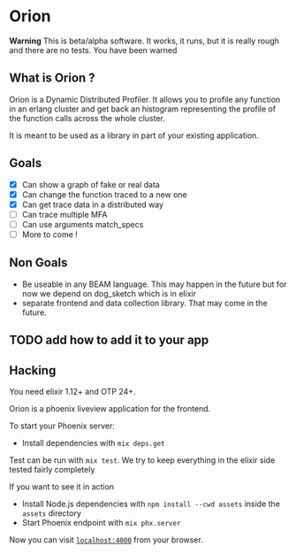 # Orion

**Warning** This is beta/alpha software. It works, it runs, but it is really rough and there are no tests. You have been warned

## What is Orion ?

Orion is a Dynamic Distributed Profiler. It allows you to profile any function
in an erlang cluster and get back an histogram representing the profile of the
function calls across the whole cluster.

It is meant to be used as a library in part of your existing application.

## Goals

- [x] Can show a graph of fake or real data
- [x] Can change the function traced to a new one
- [x] Can get trace data in a distributed way
- [ ] Can trace multiple MFA
- [ ] Can use arguments match_specs
- [ ] More to come !

## Non Goals

- Be useable in any BEAM language. This may happen in the future but for now we
  depend on dog_sketch which is in elixir
- separate frontend and data collection library. That may come in the future.

## TODO add how to add it to your app

## Hacking

You need elixir 1.12+ and OTP 24+.

Orion is a phoenix liveview application for the frontend.

To start your Phoenix server:

- Install dependencies with `mix deps.get`

Test can be run with `mix test`. We try to keep everything in the elixir side tested fairly completely

If you want to see it in action

- Install Node.js dependencies with `npm install --cwd assets` inside the `assets` directory
- Start Phoenix endpoint with `mix phx.server`

Now you can visit [`localhost:4000`](http://localhost:4000) from your browser.
